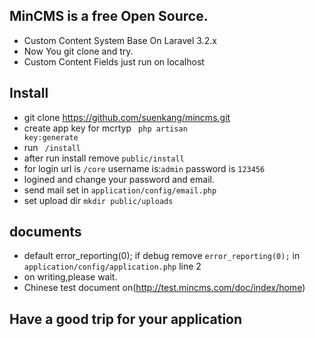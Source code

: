 ## MinCMS is a free Open Source.
- Custom Content System Base On Laravel 3.2.x
- Now You git clone and try.
- Custom Content Fields just run on localhost 
 

## Install
- git clone https://github.com/suenkang/mincms.git
- create app key for mcrtyp <code> php artisan key:generate</code>
- run <code> /install </code>
- after run install  remove <code>public/install</code>
- for login url is <code>/core</code> username is:<code>admin</code> password is <code>123456</code>
- logined and change your password and email.
- send mail set in <code>application/config/email.php</code>
- set upload dir <code>mkdir public/uploads</code>

## documents
- default error_reporting(0); if debug remove <code>error_reporting(0);</code> in <code>application/config/application.php</code> line 2
- on writing,please wait.
- Chinese test document on(http://test.mincms.com/doc/index/home)

## Have a good trip for your application